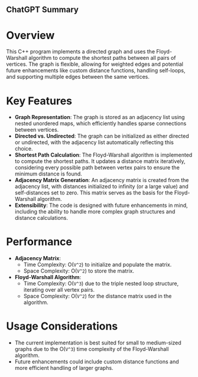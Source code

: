 ChatGPT Summary
---

# Overview
This C++ program implements a directed graph and uses the Floyd-Warshall algorithm to compute the shortest paths between all pairs of vertices. The graph is flexible, allowing for weighted edges and potential future enhancements like custom distance functions, handling self-loops, and supporting multiple edges between the same vertices.

# Key Features
- **Graph Representation**: The graph is stored as an adjacency list using nested unordered maps, which efficiently handles sparse connections between vertices.
- **Directed vs. Undirected**: The graph can be initialized as either directed or undirected, with the adjacency list automatically reflecting this choice.
- **Shortest Path Calculation**: The Floyd-Warshall algorithm is implemented to compute the shortest paths. It updates a distance matrix iteratively, considering every possible path between vertex pairs to ensure the minimum distance is found.
- **Adjacency Matrix Generation**: An adjacency matrix is created from the adjacency list, with distances initialized to infinity (or a large value) and self-distances set to zero. This matrix serves as the basis for the Floyd-Warshall algorithm.
- **Extensibility**: The code is designed with future enhancements in mind, including the ability to handle more complex graph structures and distance calculations.

# Performance
- **Adjacency Matrix**:
  - Time Complexity: O(`V^2`) to initialize and populate the matrix.
  - Space Complexity: O(`V^2`) to store the matrix.
- **Floyd-Warshall Algorithm**:
  - Time Complexity: O(`V^3`) due to the triple nested loop structure, iterating over all vertex pairs.
  - Space Complexity: O(`V^2`) for the distance matrix used in the algorithm.

# Usage Considerations
- The current implementation is best suited for small to medium-sized graphs due to the O(`V^3`) time complexity of the Floyd-Warshall algorithm.
- Future enhancements could include custom distance functions and more efficient handling of larger graphs.
